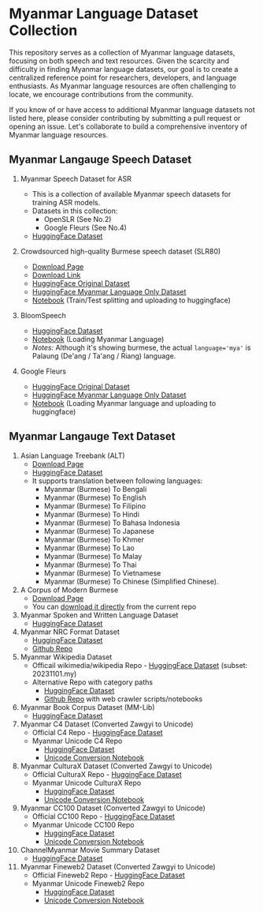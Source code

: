 # Myanmar Language Dataset Collection
This repository serves as a collection of Myanmar language datasets, focusing on both speech and text resources. Given 
the scarcity and difficulty in finding Myanmar language datasets, our goal is to create a centralized reference point for 
researchers, developers, and language enthusiasts. As Myanmar language resources are often challenging to locate, we 
encourage contributions from the community. 

If you know of or have access to additional Myanmar language datasets not 
listed here, please consider contributing by submitting a pull request or opening an issue. Let's collaborate to build 
a comprehensive inventory of Myanmar language resources.

## Myanmar Langauge Speech Dataset

1. Myanmar Speech Dataset for ASR
   - This is a collection of available Myanmar speech datasets for training ASR models.
   - Datasets in this collection:
     - OpenSLR (See No.2)
     - Google Fleurs (See No.4)
   - [HuggingFace Dataset](https://huggingface.co/datasets/chuuhtetnaing/myanmar-speech-dataset-for-asr)

2. Crowdsourced high-quality Burmese speech dataset (SLR80)
   - [Download Page](https://www.openslr.org/80/)
   - [Download Link](https://www.openslr.org/resources/80/my_mm_female.zip)
   - [HuggingFace Original Dataset](https://huggingface.co/datasets/openslr/openslr)
   - [HuggingFace Myanmar Language Only Dataset](https://huggingface.co/datasets/chuuhtetnaing/myanmar-speech-dataset-openslr-80)
   - [Notebook](Crowdsourced%20Burmese%20Speech%20Dataset/train-test-split.ipynb) (Train/Test splitting and uploading to huggingface)   

3. BloomSpeech
   - [HuggingFace Dataset](https://huggingface.co/datasets/sil-ai/bloom-speech)
   - [Notebook](BloomSpeech/load-myanmar-language.ipynb) (Loading Myanmar Language)
   - *Notes:* Although it's showing burmese, the actual `language='mya'` is Palaung (De'ang / Ta'ang / Riang) language.

4. Google Fleurs
   - [HuggingFace Original Dataset](https://huggingface.co/datasets/google/fleurs)
   - [HuggingFace Myanmar Language Only Dataset](https://huggingface.co/datasets/chuuhtetnaing/myanmar-speech-dataset-google-fleurs)
   - [Notebook](Google%20Fleurs/load-myanmar-language.ipynb) (Loading Myanmar language and uploading to huggingface)

## Myanmar Langauge Text Dataset

1. Asian Language Treebank (ALT)
   - [Download Page](https://www2.nict.go.jp/astrec-att/member/mutiyama/ALT/)
   - [HuggingFace Dataset](https://huggingface.co/datasets/mutiyama/alt)
   - It supports translation between following languages:
     - Myanmar (Burmese) To Bengali 
     - Myanmar (Burmese) To English
     - Myanmar (Burmese) To Filipino
     - Myanmar (Burmese) To Hindi
     - Myanmar (Burmese) To Bahasa Indonesia
     - Myanmar (Burmese) To Japanese
     - Myanmar (Burmese) To Khmer
     - Myanmar (Burmese) To Lao
     - Myanmar (Burmese) To Malay
     - Myanmar (Burmese) To Thai
     - Myanmar (Burmese) To Vietnamese
     - Myanmar (Burmese) To Chinese (Simplified Chinese).
2. A Corpus of Modern Burmese
   - [Download Page](https://live.european-language-grid.eu/catalogue/corpus/940/download/)
   - You can [download it directly](./A%20Corpus%20of%20Modern%20Burmese/allfiles.txt) from the current repo
3. Myanmar Spoken and Written Language Dataset
   - [HuggingFace Dataset](https://huggingface.co/datasets/kalixlouiis/myanmar-written-spoken-classification)
4. Myanmar NRC Format Dataset
   - [HuggingFace Dataset](https://huggingface.co/datasets/chuuhtetnaing/myanmar-nrc-format-dataset)
   - [Github Repo](https://github.com/chuuhtetnaing/myanmar-nrc-format-dataset)
5. Myanmar Wikipedia Dataset
   - Officail wikimedia/wikipedia Repo - [HuggingFace Dataset](https://huggingface.co/datasets/wikimedia/wikipedia) (subset: 20231101.my)
   - Alternative Repo with category paths
      - [HuggingFace Dataset](https://huggingface.co/chuuhtetnaing/myanmar-wikipedia-dataset)
      - [Github Repo](https://github.com/chuuhtetnaing/myanmar-wikipedia-dataset) with web crawler scripts/notebooks
6. Myanmar Book Corpus Dataset (MM-Lib)
   - [HuggingFace Dataset](https://huggingface.co/datasets/chuuhtetnaing/mm-lib-book-dataset)
7. Myanmar C4 Dataset (Converted Zawgyi to Unicode)
   - Official C4 Repo - [HuggingFace Dataset](https://huggingface.co/datasets/allenai/c4)
   - Myanmar Unicode C4 Repo
      - [HuggingFace Dataset](https://huggingface.co/datasets/chuuhtetnaing/myanmar-c4-dataset)
      - [Unicode Conversion Notebook](allenai-c4/convert-zawgyi-to-unicode.ipynb)
8. Myanmar CulturaX Dataset (Converted Zawgyi to Unicode)
    - Official CulturaX Repo - [HuggingFace Dataset](https://huggingface.co/datasets/uonlp/CulturaX)
    - Myanmar Unicode CulturaX Repo
        - [HuggingFace Dataset](https://huggingface.co/datasets/chuuhtetnaing/myanmar-culturax-dataset)
        - [Unicode Conversion Notebook](uonlp-CulturaX/convert-zawgyi-to-unicode.ipynb)
9. Myanmar CC100 Dataset (Converted Zawgyi to Unicode)
    - Official CC100 Repo - [HuggingFace Dataset](https://huggingface.co/datasets/statmt/cc100)
    - Myanmar Unicode CC100 Repo
        - [HuggingFace Dataset](https://huggingface.co/datasets/chuuhtetnaing/myanmar-cc100-dataset)
        - [Unicode Conversion Notebook](statmt-cc100/convert-zawgyi-to-unicode.ipynb)
10. ChannelMyanmar Movie Summary Dataset
    - [HuggingFace Dataset](https://huggingface.co/datasets/chuuhtetnaing/channelmyanmar-movie-summary-dataset)
11. Myanmar Fineweb2 Dataset (Converted Zawgyi to Unicode)
    - Official Fineweb2 Repo - [HuggingFace Dataset](https://huggingface.co/datasets/HuggingFaceFW/fineweb-2)
    - Myanmar Unicode Fineweb2 Repo
        - [HuggingFace Dataset](https://huggingface.co/datasets/chuuhtetnaing/myanmar-fineweb-2-dataset)
        - [Unicode Conversion Notebook](fineweb-2/convert-zawgyi-to-unicode.ipynb)